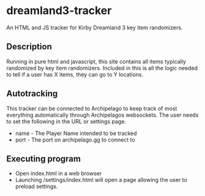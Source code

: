 # dreamland3-tracker

An HTML and JS tracker for Kirby Dreamland 3 key item randomizers.

## Description

Running in pure html and javascript, this site contains all items typically randomized by key item randomizers. Included in this is all the logic needed to tell if a user has X items, they can go to Y locations. 

## Autotracking
This tracker can be connected to Archipelago to keep track of most everything automatically through Archipelagos websockets. The user needs to set the following in the URL or settings page.
* name - The Player Name intended to be tracked
* port - The port on archipelago.gg to connect to

## Executing program

* Open index.html in a web browser
* Launching /settings/index.html will open a page allowing the user to preload settings.

